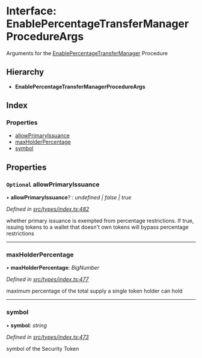 # Interface: EnablePercentageTransferManagerProcedureArgs

Arguments for the [EnablePercentageTransferManager](../enums/_types_index_.proceduretype.md#enablepercentagetransfermanager) Procedure

## Hierarchy

* **EnablePercentageTransferManagerProcedureArgs**

## Index

### Properties

* [allowPrimaryIssuance](_types_index_.enablepercentagetransfermanagerprocedureargs.md#optional-allowprimaryissuance)
* [maxHolderPercentage](_types_index_.enablepercentagetransfermanagerprocedureargs.md#maxholderpercentage)
* [symbol](_types_index_.enablepercentagetransfermanagerprocedureargs.md#symbol)

## Properties

### `Optional` allowPrimaryIssuance

• **allowPrimaryIssuance**? : *undefined | false | true*

*Defined in [src/types/index.ts:482](https://github.com/PolymathNetwork/polymath-sdk/blob/e8bbc1e/src/types/index.ts#L482)*

whether primary issuance is exempted from percentage restrictions.
If true, issuing tokens to a wallet that doesn't own tokens will bypass percentage restrictions

___

###  maxHolderPercentage

• **maxHolderPercentage**: *BigNumber*

*Defined in [src/types/index.ts:477](https://github.com/PolymathNetwork/polymath-sdk/blob/e8bbc1e/src/types/index.ts#L477)*

maximum percentage of the total supply a single token holder can hold

___

###  symbol

• **symbol**: *string*

*Defined in [src/types/index.ts:473](https://github.com/PolymathNetwork/polymath-sdk/blob/e8bbc1e/src/types/index.ts#L473)*

symbol of the Security Token
